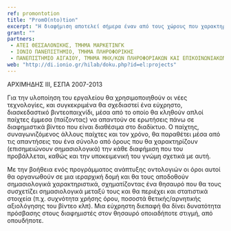```yaml
---
ref: promontotion
title: "PromO(nto)tion"
excerpt: "Η διαφήμιση αποτελεί σήμερα έναν από τους χώρους που χαρακτηρίζονται από την μεγαλύτερη διακίνηση χρημάτων. Με το παρόν ερευνητικό έργο προτείνεται η δημιουργία ενός σημασιολογικού θησαυρού (εξελιγμένου λεξικού εννοιών) που θα μπορεί να χρησιμοποιηθεί από διαφημιστές σαν βοηθητικό εργαλείο για τον σχεδιασμό καινοτόμων και πετυχημένων διαφημίσεων, που θα λαμβάνει υπόψη του προηγούμενα σποτ αντίστοιχων προϊόντων, καθώς και την αξιολόγησή τους από καταναλωτές."
grant: ""
partners:
 - ΑΤΕΙ ΘΕΣΣΑΛΟΝΙΚΗΣ, ΤΜΗΜΑ ΜΑΡΚΕΤΙΝΓΚ
 - ΙΟΝΙΟ ΠΑΝΕΠΙΣΤΗΜΙΟ, ΤΜΗΜΑ ΠΛΗΡΟΦΟΡΙΚΗΣ
 - ΠΑΝΕΠΙΣΤΗΜΙΟ ΑΙΓΑΙΟΥ, ΤΜΗΜΑ ΜΗΧ/ΚΩΝ ΠΛΗΡΟΦΟΡΙΑΚΩΝ ΚΑΙ ΕΠΙΚΟΙΝΩΝΙΑΚΩΝ ΣΥΣΤΗΜΑΤΩΝ
web: "http://di.ionio.gr/hilab/doku.php?id=el:projects"
---
```


ΑΡΧΙΜΗΔΗΣ ΙΙΙ, ΕΣΠΑ 2007-2013

Για την υλοποίηση του εργαλείου θα χρησιμοποιηθούν οι νέες τεχνολογίες, και συγκεκριμένα θα σχεδιαστεί ένα εύχρηστο, διασκεδαστικό βιντεοπαιχνίδι, μέσα από το οποίο θα κληθούν απλοί παίχτες έμμεσα (παίζοντας) να απαντούν σε ερωτήσεις πάνω σε διαφημιστικά βίντεο που είναι διαθέσιμα στο διαδίκτυο. Ο παίχτης, συναγωνιζόμενος άλλους παίχτες και τον χρόνο, θα παραθέτει μέσα από τις απαντήσεις του ένα σύνολο από όρους που θα χαρακτηρίζουν (επισημειώνουν σημασιολογικά) την κάθε διαφήμιση που του προβάλλεται, καθώς και την υποκειμενική του γνώμη σχετικά με αυτή.

Με την βοήθεια ενός προγράμματος ανάπτυξης οντολογιών οι όροι αυτοί θα οργανωθούν σε μια ιεραρχική δομή και θα τους αποδοθούν σημασιολογικά χαρακτηριστικά, σχηματίζοντας ένα θησαυρό που θα τους συσχετίζει σημασιολογικά μεταξύ τους και θα περιέχει και στατιστικά στοιχεία (π.χ. συχνότητα χρήσης όρου, ποσοστά θετικής/αρνητικής αξιολόγησης του βίντεο κλπ). Μια εύχρηστη διεπαφή θα δίνει δυνατότητα πρόσβασης στους διαφημιστές στον θησαυρό οποιαδήποτε στιγμή, από οπουδήποτε.
